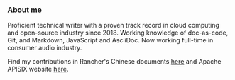 ### About me

Proficient technical writer with a proven track record in cloud computing and open-source industry since 2018. Working knowledge of doc-as-code, Git, and Markdown, JavaScript and AsciiDoc. Now working full-time in consumer audio industry.

Find my contributions in Rancher's Chinese documents [here](https://github.com/cnrancher/docs-rancher2/graphs/contributors) and Apache APISIX website [here](https://github.com/apache/apisix-website/graphs/contributors).

